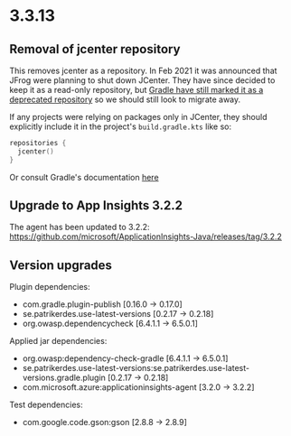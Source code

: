# 3.3.13

## Removal of jcenter repository

This removes jcenter as a repository. In Feb 2021 it was announced that JFrog were planning to shut down JCenter. They
have since decided to keep it as a read-only repository, but 
[Gradle have still marked it as a deprecated repository](https://blog.gradle.org/jcenter-shutdown) so we should still
look to migrate away.

If any projects were relying on packages only in JCenter, they should explicitly include it in the project's 
`build.gradle.kts` like so:

```kotlin
repositories {
  jcenter()
}
```

Or consult Gradle's documentation [here](https://docs.gradle.org/current/userguide/declaring_repositories.html)

## Upgrade to App Insights 3.2.2
The agent has been updated to 3.2.2: https://github.com/microsoft/ApplicationInsights-Java/releases/tag/3.2.2

## Version upgrades

Plugin dependencies:
- com.gradle.plugin-publish [0.16.0 -> 0.17.0]
- se.patrikerdes.use-latest-versions [0.2.17 -> 0.2.18]
- org.owasp.dependencycheck [6.4.1.1 -> 6.5.0.1]
 
Applied jar dependencies:
- org.owasp:dependency-check-gradle [6.4.1.1 -> 6.5.0.1]
- se.patrikerdes.use-latest-versions:se.patrikerdes.use-latest-versions.gradle.plugin [0.2.17 -> 0.2.18]
- com.microsoft.azure:applicationinsights-agent [3.2.0 -> 3.2.2]
 
Test dependencies:
- com.google.code.gson:gson [2.8.8 -> 2.8.9]

